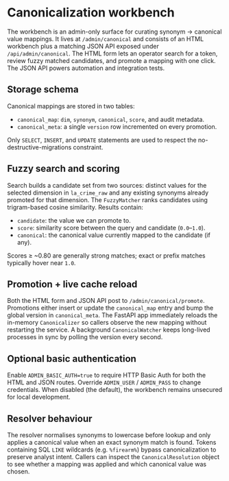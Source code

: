 # Canonicalization workbench

The workbench is an admin-only surface for curating synonym → canonical value
mappings.  It lives at `/admin/canonical` and consists of an HTML workbench plus
a matching JSON API exposed under `/api/admin/canonical`.  The HTML form lets an
operator search for a token, review fuzzy matched candidates, and promote a
mapping with one click.  The JSON API powers automation and integration tests.

## Storage schema

Canonical mappings are stored in two tables:

- `canonical_map`: `dim`, `synonym`, `canonical`, `score`, and audit metadata.
- `canonical_meta`: a single `version` row incremented on every promotion.

Only `SELECT`, `INSERT`, and `UPDATE` statements are used to respect the
no-destructive-migrations constraint.

## Fuzzy search and scoring

Search builds a candidate set from two sources: distinct values for the selected
dimension in `la_crime_raw` and any existing synonyms already promoted for that
dimension.  The `FuzzyMatcher` ranks candidates using trigram-based cosine
similarity.  Results contain:

- `candidate`: the value we can promote to.
- `score`: similarity score between the query and candidate (`0.0`–`1.0`).
- `canonical`: the canonical value currently mapped to the candidate (if any).

Scores ≥ ~0.80 are generally strong matches; exact or prefix matches typically
hover near `1.0`.

## Promotion + live cache reload

Both the HTML form and JSON API post to `/admin/canonical/promote`.  Promotions
either insert or update the `canonical_map` entry and bump the global version in
`canonical_meta`.  The FastAPI app immediately reloads the in-memory
`Canonicalizer` so callers observe the new mapping without restarting the
service.  A background `CanonicalWatcher` keeps long-lived processes in sync by
polling the version every second.

## Optional basic authentication

Enable `ADMIN_BASIC_AUTH=true` to require HTTP Basic Auth for both the HTML and
JSON routes.  Override `ADMIN_USER` / `ADMIN_PASS` to change credentials.  When
disabled (the default), the workbench remains unsecured for local development.

## Resolver behaviour

The resolver normalises synonyms to lowercase before lookup and only applies a
canonical value when an exact synonym match is found.  Tokens containing SQL
`LIKE` wildcards (e.g. `%firearm%`) bypass canonicalization to preserve analyst
intent.  Callers can inspect the `CanonicalResolution` object to see whether a
mapping was applied and which canonical value was chosen.
